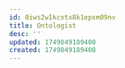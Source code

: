 ```yaml
---
id: 0iws2w1kcxtx8k1epxm09nv
title: Ontologist
desc: ''
updated: 1749849189408
created: 1749849189408
---
```

